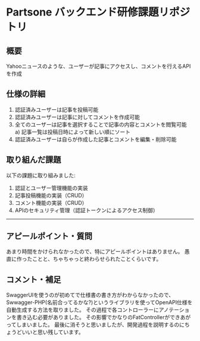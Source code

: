# Partsone バックエンド研修課題リポジトリ

## 概要
Yahooニュースのような、ユーザーが記事にアクセスし、コメントを行えるAPIを作成

## 仕様の詳細
1. 認証済みユーザーは記事を投稿可能
2. 認証済みユーザーは記事に対してコメントを作成可能
3. 全てのユーザーは記事を選択することで記事の内容とコメントを閲覧可能  
   a) 記事一覧は投稿日時によって新しい順にソート
4. 認証済みユーザーは自らが作成した記事とコメントを編集・削除可能

## 取り組んだ課題
以下の課題に取り組みました:

1. 認証とユーザー管理機能の実装
2. 記事投稿機能の実装（CRUD）
3. コメント機能の実装（CRUD）
4. APIのセキュリティ管理（認証トークンによるアクセス制御）

---

## アピールポイント・質問
あまり時間をかけられなかったので、特にアピールポイントはありません。
愚直に作ったことと、ちゃちゃっと終わらせられたことくらいです。

## コメント・補足
SwaggerUIを使うのが初めてで仕様書の書き方がわからなかったので、Swwagger-PHP(名前合ってるかな?)というライブラリを使ってOpenAPI仕様を自動生成する方法を取りました。
その過程で各コントローラーにアノテーションを書き込む必要がありました。
その影響でかなりのFatControllerができあがってしまいました。
最後に消そうと思いましたが、開発過程を説明するのにちょうどいいと思い残しています。

